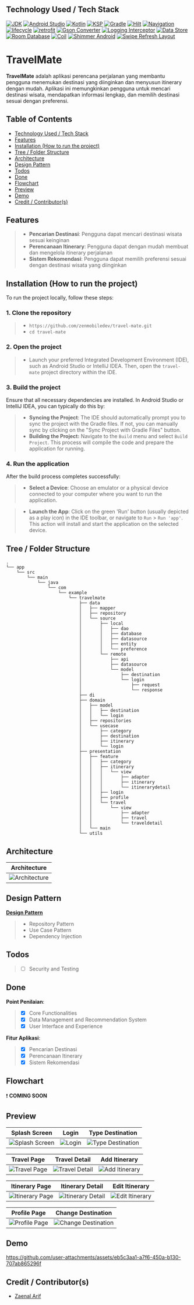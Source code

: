 
## Technology Used / Tech Stack

[![JDK](https://img.shields.io/badge/openjdk-21.0.3-437291?style=for-the-badge&logo=openJdk&logoColor=white)](https://openjdk.org/)
[![Android Studio](https://img.shields.io/badge/Android_Studio-2024.2.1_Patch_3-3DDC84?style=for-the-badge&logo=android-studio&logoColor=white)](https://developer.android.com/studio)
[![Kotlin](https://img.shields.io/badge/Kotlin-1.9.24-7F52FF?style=for-the-badge&logo=kotlin&logoColor=white)](http://kotlinlang.org)
[![KSP](https://img.shields.io/badge/KSP-1.9.24--1.0.20-7F52FF?style=for-the-badge&logo=kotlin&logoColor=white)](https://github.com/google/ksp)
[![Gradle](https://img.shields.io/badge/gradle-8.9-02303A?style=for-the-badge&logo=gradle&logoColor=white)](https://developer.android.com/studio/releases/gradle-plugin)
[![Hilt](https://img.shields.io/badge/hilt-2.51.1-3DDC84?style=for-the-badge&logo=android&logoColor=white)](https://developer.android.com/training/dependency-injection/hilt-android)
[![Navigation](https://img.shields.io/badge/Navigation-2.8.5-3DDC84?style=for-the-badge&logo=android&logoColor=white)](https://developer.android.com/jetpack/androidx/releases/navigation)
[![lifecycle](https://img.shields.io/badge/Lifecycle-2.8.7-3DDC84?style=for-the-badge&logo=android&logoColor=white)](https://developer.android.com/jetpack/androidx/releases/lifecycle)
[![retrofit](https://img.shields.io/badge/Retrofit-2.11.0-000000?style=for-the-badge&logo=github&logoColor=white)](https://github.com/square/retrofit)
[![Gson Converter](https://img.shields.io/badge/Converter_Gson-2.11.0-000000?style=for-the-badge&logo=github&logoColor=white)](https://github.com/square/retrofit/blob/trunk/retrofit-converters/gson/README.md)
[![Logging Interceptor](https://img.shields.io/badge/Logging_Interceptor-4.9.1-000000?style=for-the-badge&logo=github&logoColor=white)](https://github.com/square/okhttp/tree/master/okhttp-logging-interceptor)
[![Data Store](https://img.shields.io/badge/Data_Store_Preference-1.0.0-3DDC84?style=for-the-badge&logo=android&logoColor=white)](https://developer.android.com/jetpack/androidx/releases/datastore)
[![Room Database](https://img.shields.io/badge/Room_Database-2.6.1-3DDC84?style=for-the-badge&logo=android&logoColor=white)](https://developer.android.com/jetpack/androidx/releases/room)
[![Coil](https://img.shields.io/badge/Coil-3.0.4-000000?style=for-the-badge&logo=github&logoColor=white)](https://coil-kt.github.io/coil/)
[![Shimmer Android](https://img.shields.io/badge/Shimmer_Android-0.5.0-0467DF?style=for-the-badge&logo=meta&logoColor=white)](https://github.com/facebookarchive/shimmer-android)
[![Swipe Refresh Layout](https://img.shields.io/badge/Swipe_Refresh_Layout-1.1.0-3DDC84?style=for-the-badge&logo=android&logoColor=white)](https://developer.android.com/jetpack/androidx/releases/swiperefreshlayout)
# TravelMate

**TravelMate** adalah aplikasi perencana perjalanan yang membantu pengguna menemukan destinasi yang diinginkan dan menyusun itinerary dengan mudah. Aplikasi ini memungkinkan pengguna untuk mencari destinasi wisata, mendapatkan informasi lengkap, dan memilih destinasi sesuai dengan preferensi.


## Table of Contents
- [Technology Used / Tech Stack](#technology-used--tech-stack)
- [Features](#features)
- [Installation (How to run the project)](#installation-how-to-run-the-project)
- [Tree / Folder Structure](#tree--folder-structure)
- [Architecture](#architecture)
- [Design Pattern](#design-pattern)
- [Todos](#todos)
- [Done](#done)
- [Flowchart](#flowchart)
- [Preview](#preview)
- [Demo](#demo)
- [Credit / Contributor(s)](#credit--contributors)
## Features

>- **Pencarian Destinasi**: Pengguna dapat mencari destinasi wisata sesuai keinginan
>- **Perencanaan Itinerary**: Pengguna dapat dengan mudah membuat dan mengelola itinerary perjalanan
>- **Sistem Rekomendasi**: Pengguna dapat memilih preferensi sesuai dengan destinasi wisata yang diinginkan

## Installation (How to run the project)

To run the project locally, follow these steps:

### 1. Clone the repository
>- ```https://github.com/zenmobiledev/travel-mate.git```
>- ```cd travel-mate```

### 2. Open the project
>- Launch your preferred Integrated Development Environment (IDE), such as Android Studio or IntelliJ IDEA. Then, open the ```travel-mate``` project directory within the IDE.

### 3. Build the project
Ensure that all necessary dependencies are installed. In Android Studio or IntelliJ IDEA, you can typically do this by:

>- **Syncing the Project**: The IDE should automatically prompt you to sync the project with the Gradle files. If not, you can manually sync by clicking on the "Sync Project with Gradle Files" button.
>- **Building the Project:** Navigate to the ```Build``` menu and select ```Build Project```. This process will compile the code and prepare the application for running.

### 4. Run the application
After the build process completes successfully:

>- **Select a Device**: Choose an emulator or a physical device connected to your computer where you want to run the application.

>- **Launch the App**: Click on the green 'Run' button (usually depicted as a play icon) in the IDE toolbar, or navigate to ```Run``` > ```Run 'app'```. This action will install and start the application on the selected device.
## Tree / Folder Structure

```
.
└── app
    └── src
        └── main
            └── java
                └── com
                    └── example
                        └── travelmate
                            ├── data
                            │   ├── mapper
                            │   ├── repository
                            │   └── source
                            │       ├── local
                            │       │   ├── dao
                            │       │   ├── database
                            │       │   ├── datasource
                            │       │   ├── entity
                            │       │   └── preference
                            │       └── remote
                            │           ├── api
                            │           ├── datasource
                            │           └── model
                            │               ├── destination
                            │               └── login
                            │                   ├── request
                            │                   └── response
                            ├── di
                            ├── domain
                            │   ├── model
                            │   │   ├── destination
                            │   │   └── login
                            │   ├── repositories
                            │   └── usecase
                            │       ├── category
                            │       ├── destination
                            │       ├── itinerary
                            │       └── login
                            ├── presentation
                            │   ├── feature
                            │   │   ├── category
                            │   │   ├── itinerary
                            │   │   │   └── view
                            │   │   │       ├── adapter
                            │   │   │       ├── itinerary
                            │   │   │       └── itinerarydetail
                            │   │   ├── login
                            │   │   ├── profile
                            │   │   └── travel
                            │   │       └── view
                            │   │           ├── adapter
                            │   │           ├── travel
                            │   │           └── traveldetail
                            │   └── main
                            └── utils
```
## Architecture
|Architecture                      |
|----------------------------------|
|![Architecture](https://github.com/zenmobiledev/travel-mate/blob/master/app/src/main/java/com/example/assets/architecture.png)|
## Design Pattern
**[Design Pattern](https://www.kodeco.com/18409174-common-design-patterns-and-app-architectures-for-android#toc-anchor-004)**
>- Repository Pattern
>- Use Case Pattern
>- Dependency Injection 

## Todos
>- [ ] Security and Testing

## Done
**Point Penilaian**:
>- [x] Core Functionalities
>- [x] Data Management and Recommendation System
>- [x] User Interface and Experience

**Fitur Aplikasi**:
>- [x]  Pencarian Destinasi
>- [x]  Perencanaan Itinerary
>- [x]  Sistem Rekomendasi

## Flowchart
:exclamation: **COMING SOON**

## Preview
|Splash Screen                     |Login                             |Type Destination                  |
|----------------------------------|----------------------------------|----------------------------------|
|![Splash Screen](https://github.com/zenmobiledev/travel-mate/blob/master/app/src/main/java/com/example/assets/splash_screen.png)|![Login](https://github.com/zenmobiledev/travel-mate/blob/master/app/src/main/java/com/example/assets/login.png)|![Type Destination](https://github.com/zenmobiledev/travel-mate/blob/master/app/src/main/java/com/example/assets/destination_type.png)|

|Travel Page                       |Travel Detail                     |Add Itinerary                     |
|----------------------------------|----------------------------------|----------------------------------|
|![Travel Page](https://github.com/zenmobiledev/travel-mate/blob/master/app/src/main/java/com/example/assets/travel_page.png)|![Travel Detail](https://github.com/zenmobiledev/travel-mate/blob/master/app/src/main/java/com/example/assets/travel_detail.png)|![Add Itinerary](https://github.com/zenmobiledev/travel-mate/blob/master/app/src/main/java/com/example/assets/add_itinerary.png)|

|Itinerary Page                    |Itinerary Detail                  |Edit Itinerary                    |
|----------------------------------|----------------------------------|----------------------------------|
|![Itinerary Page](https://github.com/zenmobiledev/travel-mate/blob/master/app/src/main/java/com/example/assets/itinerary_page.png)|![Itinerary Detail](https://github.com/zenmobiledev/travel-mate/blob/master/app/src/main/java/com/example/assets/itinerary_detail_page.png)|![Edit Itinerary](https://github.com/zenmobiledev/travel-mate/blob/master/app/src/main/java/com/example/assets/edit_itinerary.png)|


|Profile Page                      |Change Destination                |
|----------------------------------|----------------------------------|
|![Profile Page](https://github.com/zenmobiledev/travel-mate/blob/master/app/src/main/java/com/example/assets/profile_page.png)|![Change Destination](https://github.com/zenmobiledev/travel-mate/blob/master/app/src/main/java/com/example/assets/change_destination_page.png)|
## Demo

https://github.com/user-attachments/assets/eb5c3aa1-a7f6-450a-b130-707ab865296f

## Credit / Contributor(s)

- [Zaenal Arif](https://github.com/zenmobiledev)

